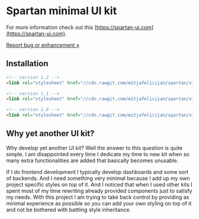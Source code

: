 # Spartan minimal UI kit

For more information check out this [https://spartan-ui.com](https://spartan-ui.com).

[Report bug or enhancement »](https://github.com/mitjafelicijan/spartan/issues/new)

## Installation

```html
<!-- version 1.2 -->
<link rel="stylesheet" href="//cdn.rawgit.com/mitjafelicijan/spartan/v1.2/dist/spartan.min.css">

<!-- version 1.1 -->
<link rel="stylesheet" href="//cdn.rawgit.com/mitjafelicijan/spartan/v1.1/dist/spartan.min.css">

<!-- version 1.0 -->
<link rel="stylesheet" href="//cdn.rawgit.com/mitjafelicijan/spartan/v1.0/dist/spartan.min.css">
```

## Why yet another UI kit?

Why develop yet another UI kit? Well the answer to this question is quite simple. I am disappointed every time I dedicate my time to new kit when so many extra functionalities are added that basically becomes unusable.

If I do frontend development I typically develop dashboards and some sort of backends. And I need something very minimal because I add up my own project specific styles on top of it. And I noticed that when I used other kits I spent most of my time rewriting already provided components just to satisfy my needs. With this project I am trying to take back control by providing as minimal experience as possible so you can add your own styling on top of it and not be bothered with battling style inheritance.
